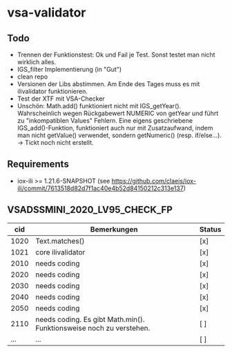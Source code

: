# vsa-validator

## Todo
- Trennen der Funktionstest: Ok und Fail je Test. Sonst testet man nicht wirklich alles.
- IGS_filter Implementierung (in "Gut")
- clean repo
- Versionen der Libs abstimmen. Am Ende des Tages muss es mit ilivalidator funktionieren.
- Test der XTF mit VSA-Checker
- Unschön: Math.add() funktioniert nicht mit IGS_getYear(). Wahrscheinlich wegen Rückgabewert NUMERIC von getYear und führt zu "inkompatiblen Values" Fehlern. Eine eigens geschriebene IGS_add()-Funktion, funktioniert auch nur mit Zusatzaufwand, indem man nicht getValue() verwendet, sondern getNumeric() (resp. if/else...). -> Tickt noch nicht erstellt.

## Requirements
- iox-ili >= 1.21.6-SNAPSHOT (see https://github.com/claeis/iox-ili/commit/7613518d82d7f1ac40e4b52d84150212c313e137)


## VSADSSMINI_2020_LV95_CHECK_FP

| cid | Bemerkungen | Status |
| ----|-------------|--------|
| 1020 | Text.matches() | [x] |
| 1021 | core ilivalidator | [x] |
| 2010 | needs coding | [x] |
| 2020 | needs coding | [x] |
| 2030 | needs coding | [x] |
| 2040 | needs coding | [x] |
| 2050 | needs coding | [x] |
| 2110 | needs coding. Es gibt Math.min(). Funktionsweise noch zu verstehen. | [ ] |
| ... | ... | [ ] |

